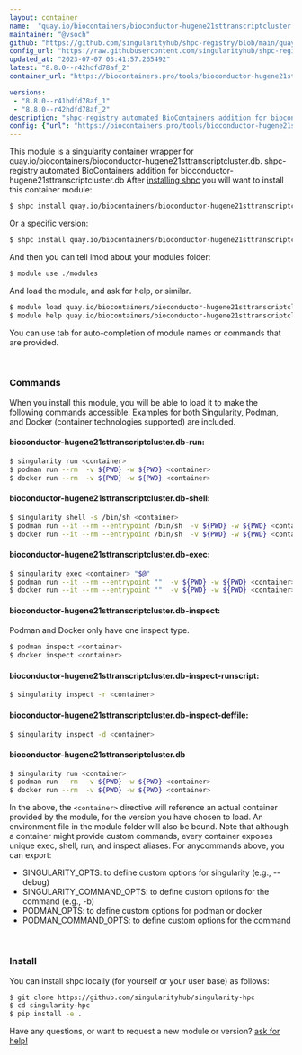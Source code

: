 ```yaml
---
layout: container
name:  "quay.io/biocontainers/bioconductor-hugene21sttranscriptcluster.db"
maintainer: "@vsoch"
github: "https://github.com/singularityhub/shpc-registry/blob/main/quay.io/biocontainers/bioconductor-hugene21sttranscriptcluster.db/container.yaml"
config_url: "https://raw.githubusercontent.com/singularityhub/shpc-registry/main/quay.io/biocontainers/bioconductor-hugene21sttranscriptcluster.db/container.yaml"
updated_at: "2023-07-07 03:41:57.265492"
latest: "8.8.0--r42hdfd78af_2"
container_url: "https://biocontainers.pro/tools/bioconductor-hugene21sttranscriptcluster.db"

versions:
 - "8.8.0--r41hdfd78af_1"
 - "8.8.0--r42hdfd78af_2"
description: "shpc-registry automated BioContainers addition for bioconductor-hugene21sttranscriptcluster.db"
config: {"url": "https://biocontainers.pro/tools/bioconductor-hugene21sttranscriptcluster.db", "maintainer": "@vsoch", "description": "shpc-registry automated BioContainers addition for bioconductor-hugene21sttranscriptcluster.db", "latest": {"8.8.0--r42hdfd78af_2": "sha256:07088ac93d7b547671661c576bee50db50a5098c8fcd08ed6c74790d42ac9483"}, "tags": {"8.8.0--r41hdfd78af_1": "sha256:0d2484906dcd06cb90d87c63a560b499531f63adf630eef0e1c4869ded001264", "8.8.0--r42hdfd78af_2": "sha256:07088ac93d7b547671661c576bee50db50a5098c8fcd08ed6c74790d42ac9483"}, "docker": "quay.io/biocontainers/bioconductor-hugene21sttranscriptcluster.db"}
---
```


This module is a singularity container wrapper for quay.io/biocontainers/bioconductor-hugene21sttranscriptcluster.db.
shpc-registry automated BioContainers addition for bioconductor-hugene21sttranscriptcluster.db
After [installing shpc](#install) you will want to install this container module:


```bash
$ shpc install quay.io/biocontainers/bioconductor-hugene21sttranscriptcluster.db
```

Or a specific version:

```bash
$ shpc install quay.io/biocontainers/bioconductor-hugene21sttranscriptcluster.db:8.8.0--r42hdfd78af_2
```

And then you can tell lmod about your modules folder:

```bash
$ module use ./modules
```

And load the module, and ask for help, or similar.

```bash
$ module load quay.io/biocontainers/bioconductor-hugene21sttranscriptcluster.db/8.8.0--r42hdfd78af_2
$ module help quay.io/biocontainers/bioconductor-hugene21sttranscriptcluster.db/8.8.0--r42hdfd78af_2
```

You can use tab for auto-completion of module names or commands that are provided.

<br>

### Commands

When you install this module, you will be able to load it to make the following commands accessible.
Examples for both Singularity, Podman, and Docker (container technologies supported) are included.

#### bioconductor-hugene21sttranscriptcluster.db-run:

```bash
$ singularity run <container>
$ podman run --rm  -v ${PWD} -w ${PWD} <container>
$ docker run --rm  -v ${PWD} -w ${PWD} <container>
```

#### bioconductor-hugene21sttranscriptcluster.db-shell:

```bash
$ singularity shell -s /bin/sh <container>
$ podman run --it --rm --entrypoint /bin/sh  -v ${PWD} -w ${PWD} <container>
$ docker run --it --rm --entrypoint /bin/sh  -v ${PWD} -w ${PWD} <container>
```

#### bioconductor-hugene21sttranscriptcluster.db-exec:

```bash
$ singularity exec <container> "$@"
$ podman run --it --rm --entrypoint ""  -v ${PWD} -w ${PWD} <container> "$@"
$ docker run --it --rm --entrypoint ""  -v ${PWD} -w ${PWD} <container> "$@"
```

#### bioconductor-hugene21sttranscriptcluster.db-inspect:

Podman and Docker only have one inspect type.

```bash
$ podman inspect <container>
$ docker inspect <container>
```

#### bioconductor-hugene21sttranscriptcluster.db-inspect-runscript:

```bash
$ singularity inspect -r <container>
```

#### bioconductor-hugene21sttranscriptcluster.db-inspect-deffile:

```bash
$ singularity inspect -d <container>
```



#### bioconductor-hugene21sttranscriptcluster.db

```bash
$ singularity run <container>
$ podman run --rm  -v ${PWD} -w ${PWD} <container>
$ docker run --rm  -v ${PWD} -w ${PWD} <container>
```


In the above, the `<container>` directive will reference an actual container provided
by the module, for the version you have chosen to load. An environment file in the
module folder will also be bound. Note that although a container
might provide custom commands, every container exposes unique exec, shell, run, and
inspect aliases. For anycommands above, you can export:

 - SINGULARITY_OPTS: to define custom options for singularity (e.g., --debug)
 - SINGULARITY_COMMAND_OPTS: to define custom options for the command (e.g., -b)
 - PODMAN_OPTS: to define custom options for podman or docker
 - PODMAN_COMMAND_OPTS: to define custom options for the command

<br>

### Install

You can install shpc locally (for yourself or your user base) as follows:

```bash
$ git clone https://github.com/singularityhub/singularity-hpc
$ cd singularity-hpc
$ pip install -e .
```

Have any questions, or want to request a new module or version? [ask for help!](https://github.com/singularityhub/singularity-hpc/issues)
